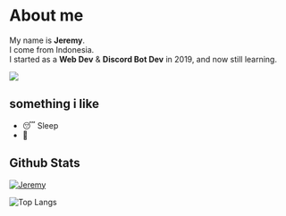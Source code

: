 # About me

My name is **Jeremy**.<br />
I come from Indonesia.<br />
I started as a **Web Dev** & **Discord Bot Dev** in 2019, and now still learning.

![](https://komarev.com/ghpvc/?username=jeremy776&color=yellowgreen)

## something i like

+ 😴 Sleep
+ 🌃

## Github Stats
[![Jeremy](https://github-readme-stats.vercel.app/api?username=jeremy776&show_icons=true&count_private=true&include_all_commits=true&custom_title=Jeremy+Stats+Github&theme=tokyonight)](Github+Stats)

![Top Langs](https://github-readme-stats.vercel.app/api/top-langs/?username=jeremy776&layout=compact&theme=tokyonight)
